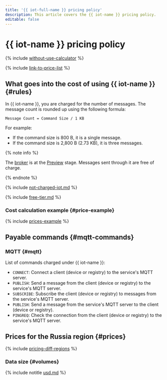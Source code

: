 ```yaml
---
title: '{{ iot-full-name }} pricing policy'
description: This article covers the {{ iot-name }} pricing policy.
editable: false
---
```


# {{ iot-name }} pricing policy



{% include [without-use-calculator](../_includes/pricing/without-use-calculator.md) %}

{% include [link-to-price-list](../_includes/pricing/link-to-price-list.md) %}

## What goes into the cost of using {{ iot-name }} {#rules}

In {{ iot-name }}, you are charged for the number of messages. The message count is rounded up using the following formula: 

```text
Message Count = Command Size / 1 KB
```

For example:
* If the command size is 800 B, it is a single message.
* If the command size is 2,800 B (2.73 KB), it is three messages.

{% note info %}

The [broker](concepts/index.md#broker) is at the [Preview](../overview/concepts/launch-stages.md) stage. Messages sent through it are free of charge.

{% endnote %}

{% include [not-charged-iot.md](../_includes/pricing/price-formula/not-charged-iot.md) %}

{% include [free-tier.md](../_includes/pricing/price-formula/free-tier.md) %}

### Cost calculation example {#price-example}

{% include [prices-example](../_includes/iot-core/prices-example.md) %}

## Payable commands {#mqtt-commands}

### MQTT {#mqtt}

List of commands charged under {{ iot-name }}: 
* `CONNECT`: Connect a client (device or registry) to the service's MQTT server.
* `PUBLISH`: Send a message from the client (device or registry) to the service's MQTT server.
* `SUBSCRIBE`: Subscribe the client (device or registry) to messages from the service's MQTT server.
* `PUBLISH`: Send a message from the service's MQTT server to the client (device or registry).
* `PINGREQ`: Check the connection from the client (device or registry) to the service's MQTT server.

## Prices for the Russia region {#prices}

{% include [pricing-diff-regions](../_includes/pricing-diff-regions.md) %}

### Data size {#volumes}



{% include notitle [usd.md](../_pricing/iot-core/usd.md) %}

